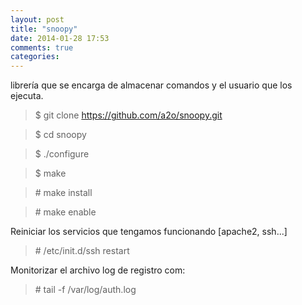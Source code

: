 ```yaml
---
layout: post
title: "snoopy"
date: 2014-01-28 17:53
comments: true
categories: 
---
```

librería que se encarga de almacenar comandos y el usuario que los ejecuta.

>$ git clone https://github.com/a2o/snoopy.git

>$ cd snoopy

>$ ./configure

>$ make

>\# make install

>\# make enable

Reiniciar los servicios que tengamos funcionando [apache2, ssh...]

>\# /etc/init.d/ssh restart

Monitorizar el archivo log de registro com:

>\# tail -f /var/log/auth.log

